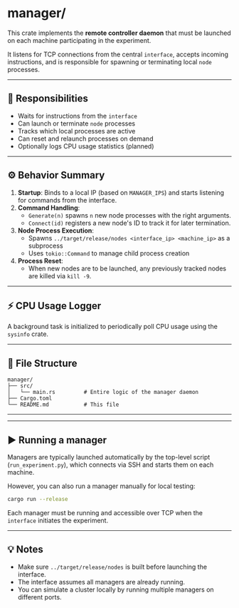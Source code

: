 # manager/

This crate implements the **remote controller daemon** that must be launched on each machine participating in the experiment.

It listens for TCP connections from the central `interface`, accepts incoming instructions, and is responsible for spawning or terminating local `node` processes.

---

## 🧭 Responsibilities

- Waits for instructions from the `interface`
- Can launch or terminate `node` processes
- Tracks which local processes are active
- Can reset and relaunch processes on demand
- Optionally logs CPU usage statistics (planned)

---

## ⚙️ Behavior Summary

1. **Startup**: Binds to a local IP (based on `MANAGER_IPS`) and starts listening for commands from the interface.
2. **Command Handling**:
   - `Generate(n)` spawns `n` new node processes with the right arguments.
   - `Connect(id)` registers a new node's ID to track it for later termination.
3. **Node Process Execution**:
   - Spawns `../target/release/nodes <interface_ip> <machine_ip>` as a subprocess
   - Uses `tokio::Command` to manage child process creation
4. **Process Reset**:
   - When new nodes are to be launched, any previously tracked nodes are killed via `kill -9`.

---

## ⚡ CPU Usage Logger

A background task is initialized to periodically poll CPU usage using the `sysinfo` crate.

---

## 🧱 File Structure

```
manager/
├── src/
│   └── main.rs         # Entire logic of the manager daemon
├── Cargo.toml
└── README.md           # This file
```

---

---

## ▶️ Running a manager

Managers are typically launched automatically by the top-level script (`run_experiment.py`), which connects via SSH and starts them on each machine.

However, you can also run a manager manually for local testing:

```bash
cargo run --release
```

Each manager must be running and accessible over TCP when the `interface` initiates the experiment.

------

## 💡 Notes

- Make sure `../target/release/nodes` is built before launching the interface.
- The interface assumes all managers are already running.
- You can simulate a cluster locally by running multiple managers on different ports.
